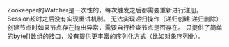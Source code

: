 Zookeeper的Watcher是一次性的，每次触发之后都需要重新进行注册。
Session超时之后没有实现重试机制。
无法实现递归操作（递归创建 递归删除）
创建节点时如果节点存在抛出异常，需要自行检查节点是否存在。
只提供了简单的byte[]数组的接口，没有提供更丰富的序列化方式（比如对象序列化）。